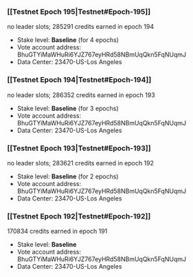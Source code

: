 ### [[Testnet Epoch 195|Testnet#Epoch-195]]
no leader slots; 285291 credits earned in epoch 194
* Stake level: **Baseline** (for 4 epochs)
* Vote account address: BhuGTYiMaWHuRi6YJZ767eyHRd58NBmUqQkn5FqNUqmJ
* Data Center: 23470-US-Los Angeles
### [[Testnet Epoch 194|Testnet#Epoch-194]]
no leader slots; 286352 credits earned in epoch 193
* Stake level: **Baseline** (for 3 epochs)
* Vote account address: BhuGTYiMaWHuRi6YJZ767eyHRd58NBmUqQkn5FqNUqmJ
* Data Center: 23470-US-Los Angeles
### [[Testnet Epoch 193|Testnet#Epoch-193]]
no leader slots; 283621 credits earned in epoch 192
* Stake level: **Baseline** (for 2 epochs)
* Vote account address: BhuGTYiMaWHuRi6YJZ767eyHRd58NBmUqQkn5FqNUqmJ
* Data Center: 23470-US-Los Angeles
### [[Testnet Epoch 192|Testnet#Epoch-192]]
170834 credits earned in epoch 191
* Stake level: **Baseline**
* Vote account address: BhuGTYiMaWHuRi6YJZ767eyHRd58NBmUqQkn5FqNUqmJ
* Data Center: 23470-US-Los Angeles